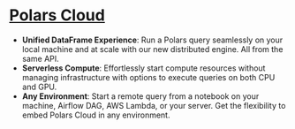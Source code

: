 # [Polars Cloud](https://docs.pola.rs/polars-cloud/)
- **Unified DataFrame Experience**: Run a Polars query seamlessly on your local machine and at scale with our new distributed engine. All from the same API.
- **Serverless Compute**: Effortlessly start compute resources without managing infrastructure with options to execute queries on both CPU and GPU.
- **Any Environment**: Start a remote query from a notebook on your machine, Airflow DAG, AWS Lambda, or your server. Get the flexibility to embed Polars Cloud in any environment.
